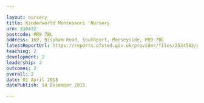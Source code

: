 ```yaml
---

layout: nursery
title: Kinderworld Montessori  Nursery
urn: 310432
postcode: PR9 7BL
address: 169, Bispham Road, Southport, Merseyside, PR9 7BL
latestReportUrl: https://reports.ofsted.gov.uk/provider/files/2534582/urn/310432.pdf
teaching: 2
development: 2
leadership: 2
outcomes: 2
overall: 2
date: 01 April 2018 
datePublish: 14 December 2015

---
```

